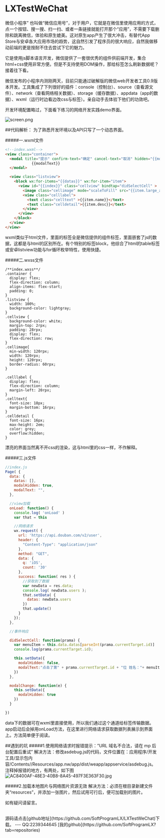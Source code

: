 # LXTestWeChat
微信小程序” 也叫做“微信应用号”，对于用户，它就是在微信里使用应用的方式，点一个按钮、搜一搜、扫一扫、或者一条链接就能打开那个“应用”，不需要下载删除和跳离微信，体验和原生媲美。这对原生app产生了很大冲击，有替代App Store与安卓各大应用市场的趋势，这自然引发了程序员的很大响应，自然我做移动前端的更是按耐不住去尝试下它的魅力。

它是使用js脚本语言开发，微信提供了一套很优秀的组件供前端开发，集合html+css使用非常方便。但是不支持使用DOM操作，那给标签怎么刷新数据呢？接着往下看。

微信发布的小程序内测刚两天，目前只能通过破解版的微信web开发者工具0.9版本开发。工具集成了下列很好的插件：console（控制台）、source（查看源文件）、network（查看网络相关数据）、storage（缓存数据）、appdata（app的数据）、wxml（运行时边看边改css与标签）。亲自动手去体验下他们的功效吧。

开发环境配置略过，下面看下练习的网络开发实践demo界面。

![screen.png](http://upload-images.jianshu.io/upload_images/301102-b16a5acbbae0cf53.png?imageMogr2/auto-orient/strip%7CimageView2/2/w/1240)
<br>

##代码解析：
为了熟悉开发环境以及API只写了一个动态界面。

#####一.wxml文件
```html
<!--index.wxml-->
<view class="container">
  <modal title="提示" confirm-text="确定" cancel-text="取消" hidden="{{modalHidden}}" mask bindconfirm="modalChange" bindcancel="modalChange">
            {{modalText}}
  </modal>

  <view class="listview">
    <block wx:for-items="{{datas}}" wx:for-item="item">
      <view id="{{index}}" class="cellview" bindtap="didSelectCell" >
        <image class="cellimage" mode="scaleToFill" src="{{item.large_avatar}}"/>
        <view class="celllabel">
          <text class="celltext" >{{item.name}}</text>
          <text class="celldetail">{{item.desc}}</text>
        </view>
      </view>
    </block>
  </view>
</view>
```
wxml类似于html文件，里面的标签全是微信提供的组件标签，里面嵌套了js的数据，这都是与html的区别所在。有个特别的标签block，他综合了html的table标签或安卓listview功能与for循环枚举特性，使用快捷。

#####二.wxss文件
```
/**index.wxss**/
.container {
  display: flex;
  flex-direction: column;
  align-items: flex-start;
  padding: 0;
}
.listview {
  width: 100%;
  background-color: lightgray;
}
.cellview {
  background-color: white;
  margin-top: 2rpx;
  padding: 28rpx;
  display: flex;
  flex-direction: row;
}
.cellimage{
  min-width: 120rpx;
  width: 120rpx;
  height: 120rpx;
  border-radius: 60rpx;
}

.celllabel {
  display: flex;
  flex-direction: column;
  margin-left: 20rpx;
}
.celltext{
  font-size: 18px;
  margin-bottom: 16rpx;
}
.celldetail {
  font-size: 16px;
  max-height: 2em;
  color: grey;
  overflow:hidden;
}
```
漂亮的界面当然离不开css的渲染，这与html里的css一样，不作解释。

#####三.js文件
```JavaScript
//index.js
Page( {
  data: {
    datas: [],
    modalHidden: true,
    modalText: "",
  },

  //view加载
  onLoad: function() {
    console.log( 'onLoad' )
    var that = this

    //网络请求
    wx.request( {
      url: 'https://api.douban.com/v2/user',
      header: {
        "Content-Type": "application/json"
      },
      method: "GET",
      data: {
        q: 'iOS',
        count: '30'
      },
      success: function( res ) {
        //获取到了数据
        var newData = res.data;
        console.log( newData.users );
        that.setData( {
          datas: newData.users
        })
        that.update()
      }
    });
  },

  //事件响应

  didSelectCell: function(prama) {
    var menuItem = this.data.datas[parseInt(prama.currentTarget.id)] 
    console.log(prama.currentTarget.id);

    this.setData({
      modalHidden: false,
      modalText:"点击了第" + prama.currentTarget.id + "位 姓名："+ menuItem.name
    })
  },

  modalChange: function(e) {
    this.setData({
      modalHidden: true
    })
  }

})
```
data下的数据可在wxml里直接使用，所以我们通过这个通道给标签传输数据。app启动后会掉用onLoad方法，在这里进行网络请求获取数据列表展示到界面上。方法简单便于阅读。


##遇到的坑
#####1.使用网络请求时报错提示：”URL 域名不合法，请在 mp 后台配置后重试”
解决方法：修改asdebug.js的代码，文件位置在：应用程序/开发工具/显示包内容/Contents//Resources/app.nw/app/dist/weapp/appservice/asdebug.js。注释掉报错的地方，有两处，如下图
![AC8400AF-48E3-40B8-8A45-497F3E363F30.jpg](http://upload-images.jianshu.io/upload_images/301102-bd3abfa77c1ee9e0.jpg?imageMogr2/auto-orient/strip%7CimageView2/2/w/1240)

#####2.加载本地图片与网络图片资源无效
解决方法：必须在根目录新建文件夹“resources”，并添加一张图片，然后试用可行后，便可加载别的图片。

如有疑问请留言。

<br>
源码请点击[github地址](https://github.com/SoftProgramLX/LXTestWeChat)下载。
---
QQ:2239344645    [我的github](https://github.com/SoftProgramLX?tab=repositories)<br>
